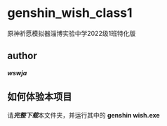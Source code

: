 # genshin_wish_class1
原神祈愿模拟器淄博实验中学2022级1班特化版
## author
***wswja***
## 如何体验本项目
请***完整下载***本文件夹，并运行其中的 **genshin wish.exe**
